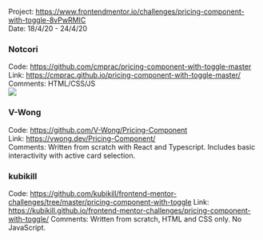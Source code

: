 Project: https://www.frontendmentor.io/challenges/pricing-component-with-toggle-8vPwRMIC  
Date: 18/4/20 - 24/4/20

### Notcori 
Code: https://github.com/cmprac/pricing-component-with-toggle-master  
Link: https://cmprac.github.io/pricing-component-with-toggle-master/   
Comments: HTML/CSS/JS  
![](https://i.imgur.com/VtdolW6t.jpg) 

### V-Wong
Code: https://github.com/V-Wong/Pricing-Component      
Link: https://vwong.dev/Pricing-Component/     
Comments: Written from scratch with React and Typescript. Includes basic interactivity with active card selection.


### kubikill
Code: https://github.com/kubikill/frontend-mentor-challenges/tree/master/pricing-component-with-toggle
Link: https://kubikill.github.io/frontend-mentor-challenges/pricing-component-with-toggle/
Comments: Written from scratch, HTML and CSS only. No JavaScript.
